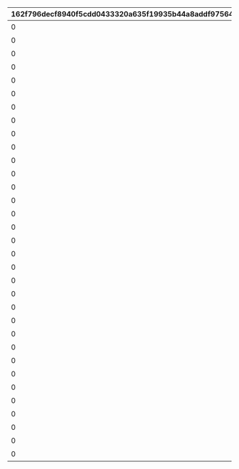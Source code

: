 |162f796decf8940f5cdd0433320a635f19935b44a8addf975646a7d470e381c7|a9d38dda932c29d11186489a3f329c23da8dac87cc942b61d563fe9efa4565b0|d384927e09191534705a1c7136c736a5c7dcd696bcdc7d263cae1708794e1a40|bc0c91e109b3c24c9a4e16a0d1dba3c16c26c9af5a349a949452fb3915e6e9dc|c45b62762eaccd7bb34f244441de7e511e0b7d9281fa57b6f744d26a84b1bcd7|5f54583dc8ec5f130e721e05e715ddda68cd1419eb45c6f91784688f1a7952bd|73bf9347994f69505bc258e6b2df5b8b79a82c6bd5a8b633d556f63d4127e278|7933b62391f37edee87e917b9c3dc5cbbf8b870be01758674896d33ffe1737e8|ee942e2fdae586010f47fdbacecd2b4e5e7d7b301087eed315474ae950873dcd|dc19fde6f15056faf7a67cf6c7275826ddff8041ea2db04d3093831f99058512|17de0f4218dd9ff6b972ad6874adf962d0f5329284b217f938eeae5b7d1e9c59|d8c1285ce3d09070d97f17dab36dca56fc2150614871ead69c5aa227f8852a40|643bed1a7d1415e2d911ab5dc971ac110691937097bc8e1ac6a3138937cabecb|03d1bcea7269a1abf2d6a7dad9ccab2f30783928775f10ab019472087baf976c|47519cc61b6b11b6e8dbdb21cec86564662ab3e29148b996bd0f18b37aeed053|
| --- | --- | --- | --- | --- | --- | --- | --- | --- | --- | --- | --- | --- | --- | --- |
|0|924072001|90|92407|92407010|25|0|8|924073001|96|924070100|92407020|6|1|前哨クエスト|
|0|924072002|90|92407|92407020|25|92407010|8|924073002|96|924070200|92407030|6|2|前哨クエスト|
|0|924072003|90|92407|92407030|25|92407020|8|924073003|96|924070300|0|6|3|前哨クエスト|
|0|924082001|90|92408|92408010|25|0|25|924083001|540|924080100|92408020|25|1|前哨クエスト|
|0|924082002|90|92408|92408020|25|92408010|25|924083002|540|924080200|92408030|25|2|前哨クエスト|
|0|924082003|90|92408|92408030|25|92408020|25|924083003|540|924080300|0|25|3|前哨クエスト|
|0|924092001|90|92409|92409010|25|0|25|924093001|540|924090100|92409020|25|1|前哨クエスト|
|0|924092002|90|92409|92409020|25|92409010|25|924093002|540|924090200|92409030|25|2|前哨クエスト|
|0|924092003|90|92409|92409030|25|92409020|25|924093003|540|924090300|0|25|3|前哨クエスト|
|0|924102001|90|92410|92410010|25|0|25|924103001|540|924100100|92410020|25|1|前哨クエスト|
|0|924102002|90|92410|92410020|25|92410010|25|924103002|540|924100200|92410030|25|2|前哨クエスト|
|0|924102003|90|92410|92410030|25|92410020|25|924103003|540|924100300|0|25|3|前哨クエスト|
|0|924112001|90|92411|92411010|25|0|25|924113001|540|924110100|92411020|25|1|前哨クエスト|
|0|924112002|90|92411|92411020|25|92411010|25|924113002|540|924110200|92411030|25|2|前哨クエスト|
|0|924112003|90|92411|92411030|25|92411020|25|924113003|540|924110300|0|25|3|前哨クエスト|
|0|924122001|90|92412|92412010|25|0|25|924123001|540|924120100|92412020|25|1|前哨クエスト|
|0|924122002|90|92412|92412020|25|92412010|25|924123002|540|924120200|92412030|25|2|前哨クエスト|
|0|924122003|90|92412|92412030|25|92412020|25|924123003|540|924120300|0|25|3|前哨クエスト|
|0|924142001|90|92414|92414010|25|0|25|924143001|540|924140100|92414020|25|1|前哨クエスト|
|0|924142002|90|92414|92414020|25|92414010|25|924143002|540|924140200|92414030|25|2|前哨クエスト|
|0|924142003|90|92414|92414030|25|92414020|25|924143003|540|924140300|0|25|3|前哨クエスト|
|0|924152001|90|92415|92415010|25|0|25|924153001|540|924150100|92415020|25|1|前哨クエスト|
|0|924152002|90|92415|92415020|25|92415010|25|924153002|540|924150200|92415030|25|2|前哨クエスト|
|0|924152003|90|92415|92415030|25|92415020|25|924153003|540|924150300|0|25|3|前哨クエスト|
|0|924162001|90|92416|92416010|25|0|25|924163001|540|924160100|92416020|25|1|前哨クエスト|
|0|924162002|90|92416|92416020|25|92416010|25|924163002|540|924160200|92416030|25|2|前哨クエスト|
|0|924162003|90|92416|92416030|25|92416020|25|924163003|540|924160300|0|25|3|前哨クエスト|
|0|924172001|90|92417|92417010|25|0|25|924173001|540|924170100|92417020|25|1|前哨クエスト|
|0|924172002|90|92417|92417020|25|92417010|25|924173002|540|924170200|92417030|25|2|前哨クエスト|
|0|924172003|90|92417|92417030|25|92417020|25|924173003|540|924170300|0|25|3|前哨クエスト|
|0|925012001|90|92413|92501010|25|0|25|925013001|540|925010100|92501020|25|1|前哨クエスト|
|0|925012002|90|92413|92501020|25|92501010|25|925013002|540|925010200|92501030|25|2|前哨クエスト|
|0|925012003|90|92413|92501030|25|92501020|25|925013003|540|925010300|0|25|3|前哨クエスト|